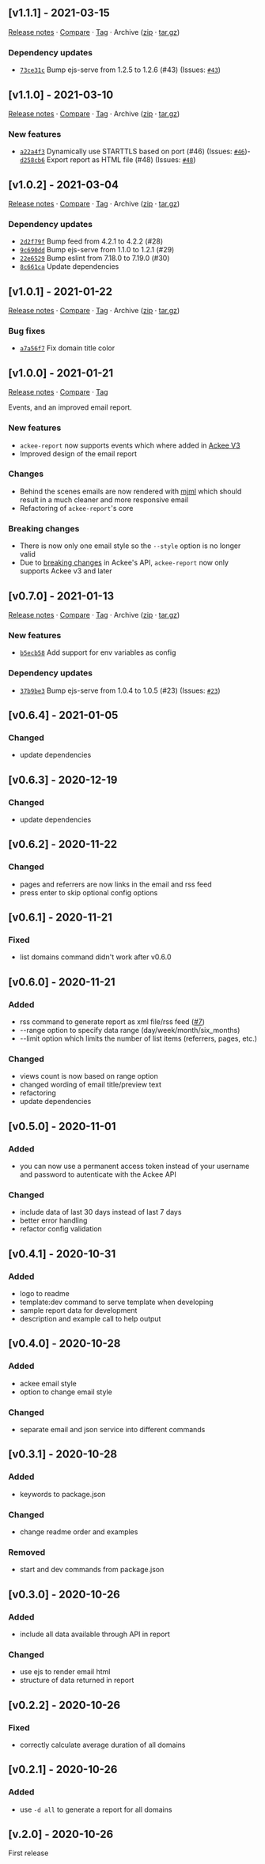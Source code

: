 ## [v1.1.1] - 2021-03-15

[Release notes](https://github.com/BetaHuhn/ackee-report/releases/tag/v1.1.1) · [Compare](https://github.com/BetaHuhn/ackee-report/compare/v1.1.0...v1.1.1) · [Tag](https://github.com/BetaHuhn/ackee-report/tree/v1.1.1) · Archive ([zip](https://github.com/BetaHuhn/ackee-report/archive/v1.1.1.zip) · [tar.gz](https://github.com/BetaHuhn/ackee-report/archive/v1.1.1.tar.gz))

### Dependency updates

- [`73ce31c`](https://github.com/BetaHuhn/ackee-report/commit/73ce31c)  Bump ejs-serve from 1.2.5 to 1.2.6 (#43)
(Issues: [`#43`](https://github.com/BetaHuhn/ackee-report/issues/43))

## [v1.1.0] - 2021-03-10

[Release notes](https://github.com/BetaHuhn/ackee-report/releases/tag/v1.1.0) · [Compare](https://github.com/BetaHuhn/ackee-report/compare/v1.0.2...v1.1.0) · [Tag](https://github.com/BetaHuhn/ackee-report/tree/v1.1.0) · Archive ([zip](https://github.com/BetaHuhn/ackee-report/archive/v1.1.0.zip) · [tar.gz](https://github.com/BetaHuhn/ackee-report/archive/v1.1.0.tar.gz))

### New features

- [`a22a4f3`](https://github.com/BetaHuhn/ackee-report/commit/a22a4f3)  Dynamically use STARTTLS based on port (#46)
(Issues: [`#46`](https://github.com/BetaHuhn/ackee-report/issues/46))- [`d258cb6`](https://github.com/BetaHuhn/ackee-report/commit/d258cb6)  Export report as HTML file (#48)
(Issues: [`#48`](https://github.com/BetaHuhn/ackee-report/issues/48))

## [v1.0.2] - 2021-03-04

[Release notes](https://github.com/BetaHuhn/ackee-report/releases/tag/v1.0.2) · [Compare](https://github.com/BetaHuhn/ackee-report/compare/v1.0.1...v1.0.2) · [Tag](https://github.com/BetaHuhn/ackee-report/tree/v1.0.2) · Archive ([zip](https://github.com/BetaHuhn/ackee-report/archive/v1.0.2.zip) · [tar.gz](https://github.com/BetaHuhn/ackee-report/archive/v1.0.2.tar.gz))

### Dependency updates

- [`2d2f79f`](https://github.com/BetaHuhn/ackee-report/commit/2d2f79f) Bump feed from 4.2.1 to 4.2.2 (#28)
- [`9c690dd`](https://github.com/BetaHuhn/ackee-report/commit/9c690dd) Bump ejs-serve from 1.1.0 to 1.2.1 (#29)
- [`22e6529`](https://github.com/BetaHuhn/ackee-report/commit/22e6529) Bump eslint from 7.18.0 to 7.19.0 (#30)
- [`8c661ca`](https://github.com/BetaHuhn/ackee-report/commit/8c661ca) Update dependencies

## [v1.0.1] - 2021-01-22

[Release notes](https://github.com/BetaHuhn/ackee-report/releases/tag/v1.0.1) · [Compare](https://github.com/BetaHuhn/ackee-report/compare/v1.0.0...v1.0.1) · [Tag](https://github.com/BetaHuhn/ackee-report/tree/v1.0.1) · Archive ([zip](https://github.com/BetaHuhn/ackee-report/archive/v1.0.1.zip) · [tar.gz](https://github.com/BetaHuhn/ackee-report/archive/v1.0.1.tar.gz))

### Bug fixes

- [`a7a56f7`](https://github.com/BetaHuhn/ackee-report/commit/a7a56f7)  Fix domain title color

## [v1.0.0] - 2021-01-21

[Release notes](https://github.com/BetaHuhn/ackee-report/releases/tag/v1.0.0) · [Compare](https://github.com/BetaHuhn/ackee-report/compare/v0.7.0...v1.0.0) · [Tag](https://github.com/BetaHuhn/ackee-report/tree/v1.0.0)

Events, and an improved email report.

### New features

- `ackee-report` now supports events which where added in [Ackee V3](https://github.com/electerious/Ackee/releases/tag/v3.0.0)
- Improved design of the email report

### Changes

- Behind the scenes emails are now rendered with [mjml](https://mjml.io/) which should result in a much cleaner and more responsive email
- Refactoring of `ackee-report`'s core

### Breaking changes

- There is now only one email style so the `--style` option is no longer valid
- Due to [breaking changes](https://github.com/electerious/Ackee/blob/v3.0.0/CHANGELOG.md#referrers-require-referrertype-in-graphql-api) in Ackee's API, `ackee-report` now only supports Ackee v3 and later

## [v0.7.0] - 2021-01-13

[Release notes](https://github.com/BetaHuhn/ackee-report/releases/tag/v0.7.0) · [Compare](https://github.com/BetaHuhn/ackee-report/compare/v0.6.4...v0.7.0) · [Tag](https://github.com/BetaHuhn/ackee-report/tree/v0.7.0) · Archive ([zip](https://github.com/BetaHuhn/ackee-report/archive/v0.7.0.zip) · [tar.gz](https://github.com/BetaHuhn/ackee-report/archive/v0.7.0.tar.gz))

### New features

- [`b5ecb58`](https://github.com/BetaHuhn/ackee-report/commit/b5ecb58)  Add support for env variables as config

### Dependency updates

- [`37b9be3`](https://github.com/BetaHuhn/ackee-report/commit/37b9be3)  Bump ejs-serve from 1.0.4 to 1.0.5 (#23)
(Issues: [`#23`](https://github.com/BetaHuhn/ackee-report/issues/23))

## [v0.6.4] - 2021-01-05

### Changed

- update dependencies

## [v0.6.3] - 2020-12-19

### Changed

- update dependencies

## [v0.6.2] - 2020-11-22

### Changed

- pages and referrers are now links in the email and rss feed
- press enter to skip optional config options

## [v0.6.1] - 2020-11-21

### Fixed

- list domains command didn't work after v0.6.0

## [v0.6.0] - 2020-11-21

### Added

- rss command to generate report as xml file/rss feed ([#7](https://github.com/BetaHuhn/ackee-report/issues/7))
- --range option to specify data range (day/week/month/six_months)
- --limit option which limits the number of list items (referrers, pages, etc.)

### Changed

- views count is now based on range option
- changed wording of email title/preview text
- refactoring
- update dependencies

## [v0.5.0] - 2020-11-01

### Added

- you can now use a permanent access token instead of your username and password to autenticate with the Ackee API

### Changed

- include data of last 30 days instead of last 7 days
- better error handling
- refactor config validation

## [v0.4.1] - 2020-10-31

### Added

- logo to readme
- template:dev command to serve template when developing
- sample report data for development
- description and example call to help output

## [v0.4.0] - 2020-10-28

### Added

- ackee email style
- option to change email style

### Changed

- separate email and json service into different commands

## [v0.3.1] - 2020-10-28

### Added

- keywords to package.json

### Changed

- change readme order and examples

### Removed

- start and dev commands from package.json

## [v0.3.0] - 2020-10-26

### Added

- include all data available through API in report

### Changed

- use ejs to render email html
- structure of data returned in report

## [v0.2.2] - 2020-10-26

### Fixed

- correctly calculate average duration of all domains

## [v0.2.1] - 2020-10-26

### Added

- use `-d all` to generate a report for all domains

## [v.2.0] - 2020-10-26

First release
